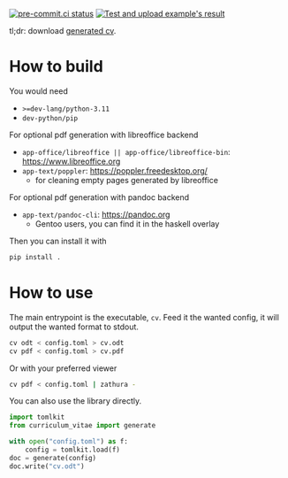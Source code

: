 [![pre-commit.ci status](https://results.pre-commit.ci/badge/github/tharvik/curriculum-vitae/main.svg)](https://results.pre-commit.ci/latest/github/tharvik/curriculum-vitae/main)
[![Test and upload example's result](https://github.com/tharvik/curriculum-vitae/actions/workflows/test-build.yaml/badge.svg)](https://github.com/tharvik/curriculum-vitae/actions/workflows/test-build.yaml)

tl;dr: download [generated cv](https://nightly.link/tharvik/curriculum-vitae/workflows/test-build.yaml/main/cv.zip).

# How to build

You would need

- `>=dev-lang/python-3.11`
- `dev-python/pip`

For optional pdf generation with libreoffice backend

- `app-office/libreoffice || app-office/libreoffice-bin`: https://www.libreoffice.org
- `app-text/poppler`: https://poppler.freedesktop.org/
  - for cleaning empty pages generated by libreoffice

For optional pdf generation with pandoc backend

- `app-text/pandoc-cli`: https://pandoc.org
  - Gentoo users, you can find it in the haskell overlay

Then you can install it with

```sh
pip install .
```

# How to use

The main entrypoint is the executable, `cv`.
Feed it the wanted config, it will output the wanted format to stdout.

```sh
cv odt < config.toml > cv.odt
cv pdf < config.toml > cv.pdf
```

Or with your preferred viewer

```sh
cv pdf < config.toml | zathura -
```

You can also use the library directly.

```python
import tomlkit
from curriculum_vitae import generate

with open("config.toml") as f:
    config = tomlkit.load(f)
doc = generate(config)
doc.write("cv.odt")
```
